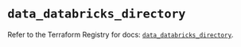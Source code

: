# `data_databricks_directory`

Refer to the Terraform Registry for docs: [`data_databricks_directory`](https://registry.terraform.io/providers/databricks/databricks/1.76.0/docs/data-sources/directory).

